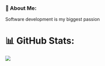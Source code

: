 ### 💫 About Me:
Software development is my biggest passion

# 📊 GitHub Stats:
![](https://github-readme-stats-git-masterrstaa-rickstaa.vercel.app/api?username=memishood&theme=light&hide_border=false&include_all_commits=false&count_private=false)<br/>
